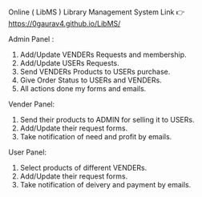 Online ( LibMS ) Library Management System Link 👉 https://0gaurav4.github.io/LibMS/

Admin Panel :
1. Add/Update VENDERs Requests and membership.
2. Add/Update USERs Requests.
3. Send VENDERs Products to USERs purchase.
4. Give Order Status to USERs and VENDERs.
5. All actions done my forms and emails.

Vender Panel:
1. Send their products to ADMIN for selling it to USERs.
2. Add/Update their request forms.
3. Take notification of need and profit by emails.

User Panel:
1. Select products of different VENDERs.
2. Add/Update their request forms.
3. Take notification of deivery and payment by emails.
